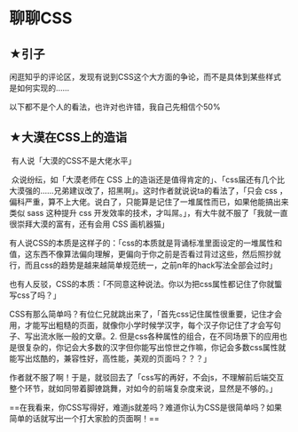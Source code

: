 # 聊聊CSS

## ★引子

​	闲逛知乎的评论区，发现有说到CSS这个大方面的争论，而不是具体到某些样式是如何实现的……

以下都不是个人的看法，也许对也许错，我自己先相信个50%

## ★大漠在CSS上的造诣

​	有人说「大漠的CSS不是大佬水平」

​	众说纷纭，如「大漠老师在 CSS 上的造诣还是值得肯定的」、「css届还有几个比大漠强的……兄弟建议改了，招黑啊」。这时作者就说说ta的看法了，「只会 css ， 偏科严重，算不上大佬。说白了，只能算是记住了一堆属性而已，如果他能搞出来类似 sass 这种提升 css 开发效率的技术，才叫屌。」，有大牛就不服了「我就一直很崇拜大漠的富有，还有会用 CSS 画机器猫」

​	有人说CSS的本质是这样子的：「css的本质就是背诵标准里面设定的一堆属性和值，这东西不像算法偏向理解，更偏向于你之前是否看过背过这些，然后照抄就行，而且css的趋势是越来越简单规范统一，之前n年的hack写法全部会过时」

​	也有人反驳，CSS的本质：「不同意这种说法。你以为把css属性都记住了你就螚写css了吗？」

​	CSS有那么简单吗？有位仁兄就跳出来了，「首先css记住属性很重要，记住才会用，才能写出粗糙的页面，就像你小学时候学汉字，每个汉子你记住了才会写句子、写出流水账一般的文章。2. 但是css各种属性的组合，在不同场景下的应用也是很复杂的，你记会大多数的汉字但你能写出惊世之作嘛，你记会多数css属性就能写出炫酷的，兼容性好，高性能，美观的页面吗？？？」

​	作者就不服了啊！于是，就驳回去了「css写的再好，不会js，不理解前后端交互整个环节，就如同带着脚镣跳舞，对如今的前端复杂度来说，显然是不够的。」

==在我看来，你CSS写得好，难道js就差吗？难道你认为CSS是很简单吗？如果简单的话就写出一个打大家脸的页面啊！==

